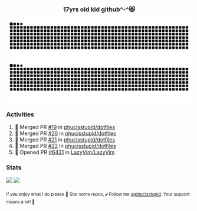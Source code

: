 <h3 align="center">17yrs old kid github^-^😻</h3>

![GitHub Contribution Grid Snake (Dark)](https://raw.githubusercontent.com/phucisstupid/phucisstupid/output/catppuccin-mocha.svg#gh-dark-mode-only)
![GitHub Contribution Grid Snake (Light)](https://raw.githubusercontent.com/phucisstupid/phucisstupid/output/github-contribution-grid-snake.svg#gh-light-mode-only)

### Activities

<!--START_SECTION:activity-->
1. 🎉 Merged PR [#19](https://github.com/phucisstupid/dotfiles/pull/19) in [phucisstupid/dotfiles](https://github.com/phucisstupid/dotfiles)
2. 🎉 Merged PR [#20](https://github.com/phucisstupid/dotfiles/pull/20) in [phucisstupid/dotfiles](https://github.com/phucisstupid/dotfiles)
3. 🎉 Merged PR [#21](https://github.com/phucisstupid/dotfiles/pull/21) in [phucisstupid/dotfiles](https://github.com/phucisstupid/dotfiles)
4. 🎉 Merged PR [#22](https://github.com/phucisstupid/dotfiles/pull/22) in [phucisstupid/dotfiles](https://github.com/phucisstupid/dotfiles)
5. 💪 Opened PR [#6431](https://github.com/LazyVim/LazyVim/pull/6431) in [LazyVim/LazyVim](https://github.com/LazyVim/LazyVim)
<!--END_SECTION:activity-->

### Stats

<div>
  <img width=400 src="https://github-readme-stats.vercel.app/api?username=phucisstupid&show_icons=true&theme=catppuccin_mocha"/>
  <img width=400 src="https://github-readme-stats.vercel.app/api/top-langs?username=phucisstupid&layout=compact&theme=catppuccin_mocha&card_width=395"/>
</div>

<sub>If you enjoy what I do please 🌟 Star some repos, 💕 Follow me [@phucisstupid](https://github.com/phucisstupid). Your support means a lot! 🥰
